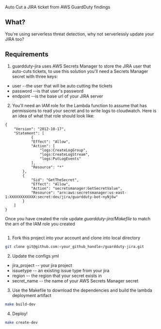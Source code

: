 Auto Cut a JIRA ticket from AWS GuardDuty findings

## What?
You're using serverless threat detection, why not serverlessly update your JIRA too?

## Requirements
1. guardduty-jira uses AWS Secrets Manager to store the JIRA user that auto-cuts tickets,
to use this solution you'll need a Secrets Manager secret with three keys:
* user --the user that will be auto cutting the tickets
* password --is that user's password
* endpoint --is the base url of your JIRA server

2. You'll need an IAM role for the Lambda function to assume that has permissions
to read your secret and to write logs to cloudwatch.  Here is an idea of what that role
should look like:

```
{
    "Version": "2012-10-17",
    "Statement": [
            {
            "Effect": "Allow",
            "Action": [
                "logs:CreateLogGroup",
                "logs:CreateLogStream",
                "logs:PutLogEvents"
            ],
            "Resource": "*"
        },
        {
            "Sid": "GetTheSecret",
            "Effect": "Allow",
            "Action": "secretsmanager:GetSecretValue",
            "Resource": "arn:aws:secretsmanager:us-east-1:XXXXXXXXXXXX:secret:dev/jira/guardduty-bot-nyNj6w"
        }
    ]
}
```

Once you have created the role update _guardduty-jira/Makefile_ to match the arn of the IAM role you created

## 

1. Fork this project into your account and clone into local directory
  ``` bash 
  git clone git@github.com:<your_github_handle>/guardduty-jira.git
  ```

2. Update the configs.yml 
  * jira_project -- your jira project
  * issuetype -- an existing issue type from your jira
  * region -- the region that your secret exists in
  * secret_name -- the name of your AWS Secrets Manager secret

3. Use the Makefile to download the dependencies and build the lambda deployment artifact
  ``` bash
  make build-dev
  ```  

4. Deploy!
  ``` bash
  make create-dev
  ```
